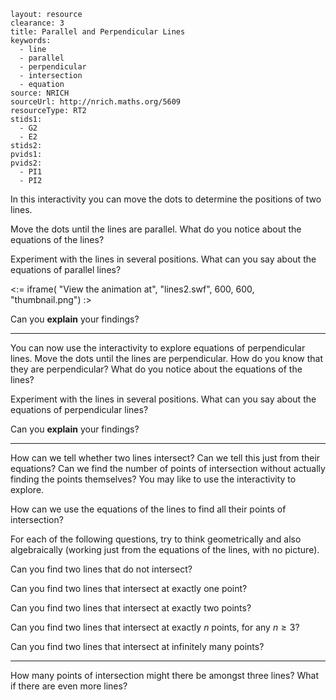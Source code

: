 ````
layout: resource
clearance: 3
title: Parallel and Perpendicular Lines
keywords:
  - line
  - parallel
  - perpendicular
  - intersection
  - equation
source: NRICH
sourceUrl: http://nrich.maths.org/5609
resourceType: RT2
stids1:
  - G2
  - E2
stids2:
pvids1:
pvids2:
  - PI1
  - PI2

````

In this interactivity you can move the dots to determine the positions of two lines.

Move the dots until the lines are parallel.  What do you notice about the equations of the lines?

Experiment with the lines in several positions.  What can you say about the equations of parallel lines?

<:= iframe( "View the animation at", "lines2.swf", 600, 600, "thumbnail.png") :>

Can you __explain__ your findings?

* * *

You can now use the interactivity to explore equations of perpendicular lines.  Move the dots until the lines are perpendicular.  How do you know that they are perpendicular?  What do you notice about the equations of the lines?

Experiment with the lines in several positions.  What can you say about the equations of perpendicular lines?

Can you __explain__ your findings?

* * *

How can we tell whether two lines intersect?  Can we tell this just from their equations?  Can we find the number of points of intersection without actually finding the points themselves?  You may like to use the interactivity to explore.

How can we use the equations of the lines to find all their points of intersection?

For each of the following questions, try to think geometrically and also algebraically (working just from the equations of the lines, with no picture).

Can you find two lines that do not intersect?

Can you find two lines that intersect at exactly one point?

Can you find two lines that intersect at exactly two points?

Can you find two lines that intersect at exactly $n$ points, for any $n \geq 3$?

Can you find two lines that intersect at infinitely many points?

* * *

How many points of intersection might there be amongst three lines?  What if there are even more lines?
